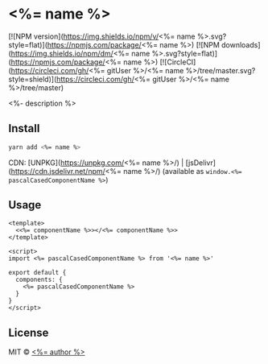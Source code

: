 # <%= name %>

[![NPM version](https://img.shields.io/npm/v/<%= name %>.svg?style=flat)](https://npmjs.com/package/<%= name %>) [![NPM downloads](https://img.shields.io/npm/dm/<%= name %>.svg?style=flat)](https://npmjs.com/package/<%= name %>) [![CircleCI](https://circleci.com/gh/<%= gitUser %>/<%= name %>/tree/master.svg?style=shield)](https://circleci.com/gh/<%= gitUser %>/<%= name %>/tree/master)

<%- description %>

## Install

```bash
yarn add <%= name %>
```

CDN: [UNPKG](https://unpkg.com/<%= name %>/) | [jsDelivr](https://cdn.jsdelivr.net/npm/<%= name %>/) (available as `window.<%= pascalCasedComponentName %>`)

## Usage

```vue
<template>
  <<%= componentName %>></<%= componentName %>>
</template>

<script>
import <%= pascalCasedComponentName %> from '<%= name %>'

export default {
  components: {
    <%= pascalCasedComponentName %>
  }
}
</script>
```

## License

MIT &copy; [<%= author %>](<%= website %>)

